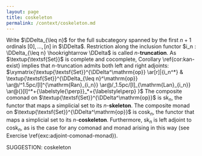 ```yaml
---
layout: page
title: coskeleton
permalink: /context/coskeleton.md
---
```


Write $\DDelta_{\leq n}$ for the full subcategory spanned by the first $n+1$ ordinals $[0],\ldots, [n]$ in $\DDelta$. Restriction along the inclusion functor $i_n : \DDelta_{\leq n} \hookrightarrow \DDelta$ is called $n$-**truncation**. As $\textup{\textsf{Set}}$ is complete and cocomplete, Corollary \ref{cor:kan-exist} implies that $n$-truncation admits both left and right adjoints:
 $\xymatrix{\textup{\textsf{Set}}^{\DDelta^\mathrm{op}}  \ar[r]|{i_n^*} & \textup{\textsf{Set}}^{\DDelta_{\leq n}^\mathrm{op}} \ar@/^1.5pc/[l]^{\mathrm{Ran}_{i_n}} \ar@/_1.5pc/[l]_{\mathrm{Lan}_{i_n}} \ar@{}[l]^*+{\labelstyle{\perp}}_*+{\labelstyle\perp} }$ The composite comonad on $\textup{\textsf{Set}}^{\DDelta^\mathrm{op}}$ is sk$_n$, the functor that maps a simplicial set to its $n$-**skeleton**. The composite monad on $\textup{\textsf{Set}}^{\DDelta^\mathrm{op}}$ is cosk$_n$, the functor that maps a simplicial set to its $n$-**coskeleton**. Furthermore, sk$_n$ is left adjoint to cosk$_n$, as is the case for any comonad and monad arising in this way (see Exercise \ref{exc:adjoint-comonad-monad}).

SUGGESTION: coskeleton